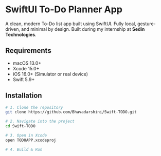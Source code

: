 # SwiftUI To-Do Planner App

A clean, modern To-Do list app built using SwiftUI. Fully local, gesture-driven, and minimal by design. Built during my internship at **Sedin Technologies**.


## Requirements

- macOS 13.0+
- Xcode 15.0+
- iOS 16.0+ (Simulator or real device)
- Swift 5.9+


## Installation

```bash
# 1. Clone the repository
git clone https://github.com/Bhavadarshini/Swift-TODO.git

# 2. Navigate into the project
cd Swift-TODO

# 3. Open in Xcode
open TODOAPP.xcodeproj

# 4. Build & Run

